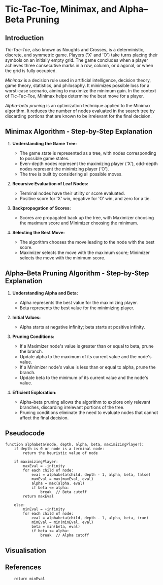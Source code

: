 # Tic-Tac-Toe, Minimax, and Alpha–Beta Pruning

## Introduction

*Tic-Tac-Toe*, also known as Noughts and Crosses, is a deterministic, discrete, and symmetric game. Players ('X' and 'O') take turns placing their symbols on an initially empty grid. The game concludes when a player achieves three consecutive marks in a row, column, or diagonal, or when the grid is fully occupied.

*Minimax* is a decision rule used in artificial intelligence, decision theory, game theory, statistics, and philosophy. It minimizes possible loss for a worst-case scenario, aiming to maximize the minimum gain. In the context of Tic-Tac-Toe, Minimax helps determine the best move for a player.

*Alpha–beta pruning* is an optimization technique applied to the Minimax algorithm. It reduces the number of nodes evaluated in the search tree by discarding portions that are known to be irrelevant for the final decision.

## Minimax Algorithm - Step-by-Step Explanation

1. **Understanding the Game Tree:**
   - The game state is represented as a tree, with nodes corresponding to possible game states.
   - Even-depth nodes represent the maximizing player ('X'), odd-depth nodes represent the minimizing player ('O').
   - The tree is built by considering all possible moves.

2. **Recursive Evaluation of Leaf Nodes:**
   - Terminal nodes have their utility or score evaluated.
   - Positive score for 'X' win, negative for 'O' win, and zero for a tie.

3. **Backpropagation of Scores:**
   - Scores are propagated back up the tree, with Maximizer choosing the maximum score and Minimizer choosing the minimum.

4. **Selecting the Best Move:**
   - The algorithm chooses the move leading to the node with the best score.
   - Maximizer selects the move with the maximum score; Minimizer selects the move with the minimum score.

## Alpha–Beta Pruning Algorithm - Step-by-Step Explanation

1. **Understanding Alpha and Beta:**
   - Alpha represents the best value for the maximizing player.
   - Beta represents the best value for the minimizing player.

2. **Initial Values:**
   - Alpha starts at negative infinity; beta starts at positive infinity.

3. **Pruning Conditions:**
   - If a Maximizer node's value is greater than or equal to beta, prune the branch.
   - Update alpha to the maximum of its current value and the node's value.
   - If a Minimizer node's value is less than or equal to alpha, prune the branch.
   - Update beta to the minimum of its current value and the node's value.

4. **Efficient Exploration:**
   - Alpha–beta pruning allows the algorithm to explore only relevant branches, discarding irrelevant portions of the tree.
   - Pruning conditions eliminate the need to evaluate nodes that cannot affect the final decision.

## Pseudocode

```plaintext
function alphabeta(node, depth, alpha, beta, maximizingPlayer):
    if depth is 0 or node is a terminal node:
        return the heuristic value of node

    if maximizingPlayer:
        maxEval = -infinity
        for each child of node:
            eval = alphabeta(child, depth - 1, alpha, beta, false)
            maxEval = max(maxEval, eval)
            alpha = max(alpha, eval)
            if beta <= alpha:
                break  // Beta cutoff
        return maxEval

    else:
        minEval = +infinity
        for each child of node:
            eval = alphabeta(child, depth - 1, alpha, beta, true)
            minEval = min(minEval, eval)
            beta = min(beta, eval)
            if beta <= alpha:
                break  // Alpha cutoff
```

## Visualisation

## References

        return minEval
